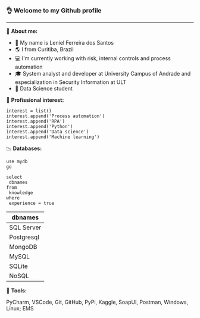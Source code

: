 ### :ok_hand: **Welcome to my Github profile**

------

:mag_right: **About me:**

- :punch: My name is Leniel Ferreira dos Santos
- :earth_americas: I from Curitiba, Brazil
- :computer: I'm currently working with risk, internal controls and process automation
- :mortar_board: System analyst and developer at University Campus of Andrade and especialization in Security Information at ULT
- :wind_chime: Data Science student

:pushpin: **Profissional interest:**

```
interest = list()
interest.append('Process automation')
interest.append('RPA')
interest.append('Python')
interest.append('Data science')
interest.append('Machine learning')

```

:chart_with_downwards_trend:  **Databases:**

```
use mydb 
go

select 
 dbnames
from 
 knowledge
where
 experience = true
```

| dbnames    |
| ---------- |
| SQL Server |
| Postgresql |
| MongoDB    |
| MySQL      |
| SQLite     |
| NoSQL      |



:round_pushpin:  **Tools:**

PyCharm, VSCode, Git, GitHub, PyPi, Kaggle, SoapUI, Postman, Windows, Linux; EMS
